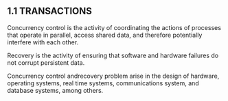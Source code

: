 1.1 TRANSACTIONS
-----

Concurrency control is the activity of coordinating the actions of processes that operate in parallel,
access shared data, and therefore potentially interfere with each other.

Recovery is the activity of ensuring that software and hardware failures do not corrupt persistent data.

Concurrency control andrecovery problem arise in the design of hardware, operating systems, real time systems,
communications system, and database systems, among others.
